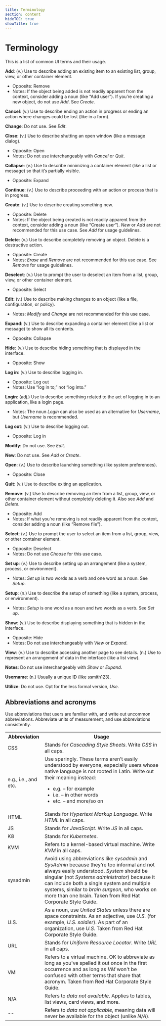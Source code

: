 ```yaml
---
title: Terminology
section: content
hideTOC: true
showTitle: true
---
```


# Terminology

This is a list of common UI terms and their usage.

**Add**: (v.) Use to describe adding an existing item to an existing list, group, view, or other container element.
- Opposite: Remove
- Notes: If the object being added is not readily apparent from the context, consider adding a noun (like “Add user”). If you’re creating a new object, do not use *Add*. See *Create*.

**Cancel**: (v.) Use to describe ending an action in progress or ending an action where changes could be lost (like in a form).

**Change**: Do not use. See *Edit*.

**Close**: (v.) Use to describe shutting an open window (like a message dialog).
- Opposite: Open
- Notes: Do not use interchangeably with *Cancel* or *Quit*.

**Collapse**: (v.) Use to describe minimizing a container element (like a list or message) so that it’s partially visible.
- Opposite: Expand

**Continue**: (v.) Use to describe proceeding with an action or process that is in progress.

**Create**: (v.) Use to describe creating something new.
- Opposite: Delete
- Notes: If the object being created is not readily apparent from the context, consider adding a noun (like “Create user”). *New* or *Add* are not recommended for this use case. See *Add* for usage guidelines.

**Delete**: (v.) Use to describe completely removing an object. Delete is a destructive action.
- Opposite: Create
- Notes: *Erase* and *Remove* are not recommended for this use case. See *Remove* for usage guidelines.

**Deselect**: (v.) Use to prompt the user to deselect an item from a list, group, view, or other container element.
- Opposite: Select

**Edit**: (v.) Use to describe making changes to an object (like a file, configuration, or policy).
- Notes: *Modify* and *Change* are not recommended for this use case.

**Expand**: (v.) Use to describe expanding a container element (like a list or message) to show all its contents.
- Opposite: Collapse

**Hide**: (v.) Use to describe hiding something that is displayed in the interface.
- Opposite: Show

**Log in**: (v.) Use to describe logging in.
- Opposite: Log out
- Notes: Use “log in to,” not “log into.”

**Login**: (adj.) Use to describe something related to the act of logging in to an application, like a login page.
- Notes: The noun *Login* can also be used as an alternative for *Username*, but *Username* is recommended.

**Log out**: (v.) Use to describe logging out.
- Opposite: Log in

**Modify**: Do not use. See *Edit*.

**New**: Do not use. See *Add* or *Create*.

**Open**: (v.) Use to describe launching something (like system preferences).
- Opposite: Close

**Quit**: (v.) Use to describe exiting an application.

**Remove**: (v.) Use to describe removing an item from a list, group, view, or other container element without completely deleting it. Also see *Add* and *Delete*.
- Opposite: Add
- Notes: If what you’re removing is not readily apparent from the context, consider adding a noun (like “Remove file”).

**Select**: (v.) Use to prompt the user to select an item from a list, group, view, or other container element.
- Opposite: Deselect
- Notes: Do not use *Choose* for this use case.

**Set up**: (v.) Use to describe setting up an arrangement (like a system, process, or environment).
- Notes: *Set up* is two words as a verb and one word as a noun. See *Setup*.

**Setup**: (n.) Use to describe the setup of something (like a system, process, or environment).
- Notes: *Setup* is one word as a noun and two words as a verb. See *Set up*.

**Show**: (v.) Use to describe displaying something that is hidden in the interface.
- Opposite: Hide
- Notes: Do not use interchangeably with *View* or *Expand*.

**View**: (v.) Use to describe accessing another page to see details. (n.) Use to represent an arrangement of data in the interface (like a list view).

**Notes**: Do not use interchangeably with *Show* or *Expand*.

**Username**: (n.) Usually a unique ID (like ssmith123).

**Utilize**: Do not use. Opt for the less formal version, *Use*.

## Abbreviations and acronyms
Use abbreviations that users are familiar with, and write out uncommon abbreviations. Abbreviate units of measurement, and use abbreviations consistently.

<table align="center; margin: 0px auto; table-layout:fixed;">
    <tr>
        <th>Abbreviation</th>
        <th>Usage</th>
    </tr>
    <tr>
        <td>CSS</td>
        <td>Stands for <i>Cascading Style Sheets</i>. Write <i>CSS</i> in all caps.</td>
  </tr>
    <tr>
        <td>e.g., i.e., and etc.</td>
        <td>Use sparingly. These terms aren’t easily understood by everyone, especially users whose native language is not rooted in Latin. Write out their meaning instead:<ul><li>e.g. – for example</li><li>i.e. – in other words</li><li>etc. – and more/so on</li></ul></td>
</tr>
<tr>
	<td>HTML</td>
	<td>Stands for <i>Hypertext Markup Language</i>. Write <i>HTML</i> in all caps.</td>
</tr>
<tr>
	<td>JS</td>
	<td>Stands for <i>JavaScript</i>. Write <i>JS</i> in all caps.</td>
</tr>
<tr>
	<td>K8</td>
	<td>Stands for <i>Kubernetes</i>. </td>
    </tr>
<tr>
	<td>KVM</td>
	<td>Refers to a kernel-based virtual machine. Write <i>KVM</i> in all caps.</td>
    </tr>
<tr>
	<td>sysadmin</td>
	<td>Avoid using abbreviations like <i>sysadmin</i> and <i>SysAdmin</i> because they’re too informal and not always easily understood. <i>System</i> should be singular (not <i>Systems administrator</i>) because it can include both a single system and multiple systems, similar to <i>brain surgeon</i>, who works on more than one brain. Taken from Red Hat Corporate Style Guide.</td>
    </tr>
<tr>
	<td>U.S.</td>
	<td>As a noun, use <i>United States</i> unless there are space constraints. As an adjective, use <i>U.S.</i> (for example, <i>U.S. soldier</i>). As part of an organization, use <i>U.S.</i> Taken from Red Hat Corporate Style Guide.</td>
    </tr>
<tr>
	<td>URL</td>
	<td>Stands for <i>Uniform Resource Locator</i>. Write <i>URL</i> in all caps.</td>
    </tr>
<tr>
	<td>VM</td>
	<td>Refers to a virtual machine. OK to abbreviate as long as you've spelled it out once in the first occurrence and as long as <i>VM</i> won't be confused with other terms that share that acronym. Taken from Red Hat Corporate Style Guide.</td>
    </tr>
<tr>
	<td>N/A</td>
	<td>Refers to <i>data not available</i>. Applies to tables, list views, card views, and more.</td>
</tr>
<tr>
	<td> -- </td>
	<td>Refers to <i>data not applicable</i>, meaning data will never be available for the object (unlike <i>N/A</i>).</td>
    </tr>
</table>
